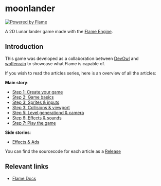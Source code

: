 # moonlander

[![Powered by Flame](https://img.shields.io/badge/Powered%20by-%F0%9F%94%A5-orange.svg)](https://flame-engine.org)

A 2D Lunar lander game made with the [Flame Engine](https://flame-engine.org).

## Introduction

This game was developed as a collaboration between [DevOwl](https://twitter.com/RealDevOwl) and [wolfenrain](https://twitter.com/wolfenrain) to showcase what Flame is capable of.

If you wish to read the articles series, here is an overview of all the articles:

**Main story**:

- [Step 1: Create your game](https://medium.com/flutter-community/flutter-flame-step-1-create-your-game-b3b6ee387d77)
- [Step 2: Game basics](https://medium.com/flutter-community/flutter-flame-step-2-game-basics-48b4493424f3)
- [Step 3: Sprites & inputs](https://medium.com/flutter-community/flutter-flame-step-3-sprites-and-inputs-7ca9cc7c8b91)
- [Step 3: Collisions & viewport](https://medium.com/flutter-community/flutter-flame-step-4-collisions-viewport-ff2da048e3a6)
- [Step 5: Level generationd & camera](https://medium.com/flutter-community/flutter-flame-step-5-level-generation-camera-62a060a286e3)
- [Step 6: Effects & sounds](https://medium.com/flutter-community/flutter-flame-step-6-effects-and-sounds-f65a1d30189b)
- [Step 7: Play the game](https://medium.com/flutter-community/flutter-flame-step-7-play-the-game-1eb4f0dc0299)

**Side stories**:

- [Effects & Ads](https://medium.com/flutter-community/flutter-flame-effects-and-ads-3e243009d18c)

You can find the sourcecode for each article as a [Release](https://github.com/wolfenrain/moonlander/releases)

## Relevant links

- [Flame Docs](https://docs.flame-engine.org)
